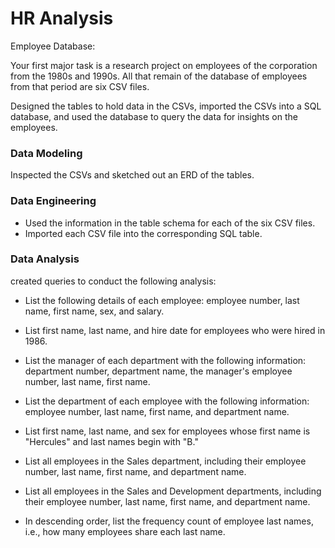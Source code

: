 # HR Analysis

Employee Database: 

Your first major task is a research project on employees of the corporation from the 1980s and 1990s. All that remain of the database of employees from that period are six CSV files.

Designed the tables to hold data in the CSVs, imported the CSVs into a SQL database, and used the database to query the data for insights on the employees. 

### Data Modeling

Inspected the CSVs and sketched out an ERD of the tables. 

### Data Engineering

* Used the information in the table schema for each of the six CSV files. 
* Imported each CSV file into the corresponding SQL table. 

### Data Analysis

created queries to conduct the following analysis:

-  List the following details of each employee: employee number, last name, first name, sex, and salary.

-  List first name, last name, and hire date for employees who were hired in 1986.

-  List the manager of each department with the following information: department number, department name, the manager's employee number, last name, first name.

-  List the department of each employee with the following information: employee number, last name, first name, and department name.

-  List first name, last name, and sex for employees whose first name is "Hercules" and last names begin with "B."

- List all employees in the Sales department, including their employee number, last name, first name, and department name.

- List all employees in the Sales and Development departments, including their employee number, last name, first name, and department name.

- In descending order, list the frequency count of employee last names, i.e., how many employees share each last name.
